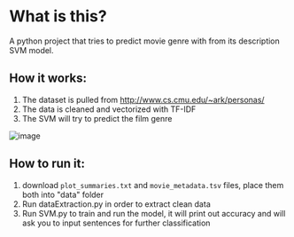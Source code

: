 # What is this?
A python project that tries to predict movie genre with from its description SVM model.

## How it works:
1) The dataset is pulled from http://www.cs.cmu.edu/~ark/personas/
2) The data is cleaned and vectorized with TF-IDF
3) The SVM will try to predict the film genre

![image](https://user-images.githubusercontent.com/24988290/97110170-64873500-16e0-11eb-85eb-732fa1015603.png)

## How to run it:
1) download `plot_summaries.txt` and `movie_metadata.tsv` files, place them both into "data" folder 
2) Run dataExtraction.py in order to extract clean data
3) Run SVM.py to train and run the model, it will print out accuracy and will ask you to input sentences for further classification
